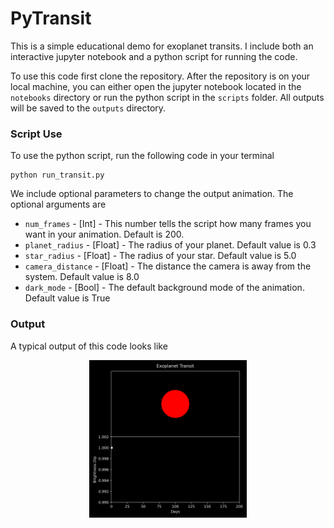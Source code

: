 # PyTransit

This is a simple educational demo for exoplanet transits. I include both an interactive jupyter notebook and a python script for running the code. 

To use this code first clone the repository. After the repository is on your local machine, you can either open the jupyter notebook located in the `notebooks` directory or run the python script in the `scripts` folder. All outputs will be saved to the `outputs` directory.

### Script Use

To use the python script, run the following code in your terminal

```
python run_transit.py
```
We include optional parameters to change the output animation. The optional arguments are

* `num_frames` - [Int] - This number tells the script how many frames you want in your animation. Default is 200.
* `planet_radius` - [Float] - The radius of your planet. Default value is 0.3
* `star_radius` - [Float] - The radius of your star. Default value is 5.0
* `camera_distance` - [Float] - The distance the camera is away from the system. Default value is 8.0
* `dark_mode` - [Bool] - The default background mode of the animation. Default value is True

### Output

A typical output of this code looks like

<p align="center">
    <img src="outputs/exoplanet.gif" width="50%">
</p>
